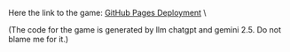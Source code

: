 Here the link to the game:
[GitHub Pages Deployment](https://githubchriswysocki.github.io/Knapsack_Kings/)
\

(The code for the game is generated by llm chatgpt and gemini 2.5. Do not blame me for it.)
